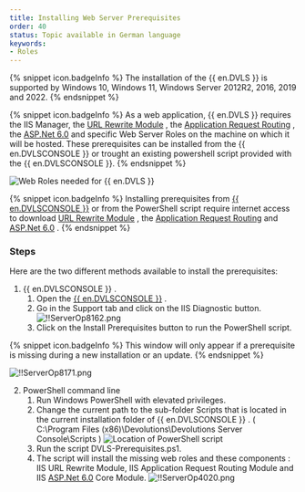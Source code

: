 ```yaml
---
title: Installing Web Server Prerequisites
order: 40
status: Topic available in German language
keywords:
- Roles
---
```

{% snippet icon.badgeInfo %} 
The installation of the {{ en.DVLS }} is supported by Windows 10, Windows 11, Windows Server 2012R2, 2016, 2019 and 2022. 
{% endsnippet %}
 
{% snippet icon.badgeInfo %} 
As a web application, {{ en.DVLS }} requires the IIS Manager, the [URL Rewrite Module](https://api.devolutions.net/redirection/3cb42413-5dfd-4b1b-bd20-4e5968274ed0) , the [Application Request Routing](https://api.devolutions.net/redirection/52ba9ac0-fb5f-44c1-9521-972caf763b1a) , the [ASP.Net 6.0](https://api.devolutions.net/redirection/2f1f6a33-20c5-4d84-947b-90ff3cdd7492) and specific Web Server Roles on the machine on which it will be hosted. These prerequisites can be installed from the {{ en.DVLSCONSOLE }} or trought an existing powershell script provided with the {{ en.DVLSCONSOLE }}. 
{% endsnippet %}
 

![Web Roles needed for {{ en.DVLS }}](https://webdevolutions.azureedge.net/docs/en/server/clip10313.png) 

{% snippet icon.badgeInfo %} 
Installing prerequisites from [{{ en.DVLSCONSOLE }}](/server/management/devolutions-server-console/) or from the PowerShell script require internet access to download [URL Rewrite Module](https://api.devolutions.net/redirection/3cb42413-5dfd-4b1b-bd20-4e5968274ed0) , the [Application Request Routing](https://api.devolutions.net/redirection/52ba9ac0-fb5f-44c1-9521-972caf763b1a) and [ASP.Net 6.0](https://api.devolutions.net/redirection/2f1f6a33-20c5-4d84-947b-90ff3cdd7492) . 
{% endsnippet %}
 
### Steps 

Here are the two different methods available to install the prerequisites:  

1. {{ en.DVLSCONSOLE }} . 
    1. Open the [{{ en.DVLSCONSOLE }}](/server/management/devolutions-server-console/) . 
    1. Go in the Support tab and click on the IIS Diagnostic button.  
![!!ServerOp8162.png](https://webdevolutions.azureedge.net/docs/en/server/ServerOp8162.png)  
    3. Click on the Install Prerequisites button to run the PowerShell script.  

{% snippet icon.badgeInfo %} 
This window will only appear if a prerequisite is missing during a new installation or an update. 
{% endsnippet %}
 
![!!ServerOp8171.png](https://webdevolutions.azureedge.net/docs/en/server/ServerOp8171.png)  

2. PowerShell command line 
    1. Run Windows PowerShell with elevated privileges. 
    1. Change the current path to the sub-folder Scripts that is located in the current installation folder of {{ en.DVLSCONSOLE }} . ( C:\Program Files (x86)\Devolutions\Devolutions Server Console\Scripts ) 
    ![Location of PowerShell script](https://webdevolutions.azureedge.net/docs/en/server/clip10311.png)  
    1. Run the script DVLS-Prerequisites.ps1. 
    1. The script will install the missing web roles and these components : IIS URL Rewrite Module, IIS Application Request Routing Module and IIS [ASP.Net 6.0](https://api.devolutions.net/redirection/2f1f6a33-20c5-4d84-947b-90ff3cdd7492) Core Module. 
    ![!!ServerOp4020.png](https://webdevolutions.azureedge.net/docs/en/server/ServerOp4020.png) 

